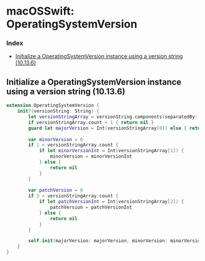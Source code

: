 # macOSSwift: OperatingSystemVersion

### Index

* [Initialize a OperatingSystemVersion instance using a version string (10.13.6)](https://github.com/erikberglund/macOSSwift/blob/master/macOSSwift_OperatingSystemVersion.md#remove-an-ssid-from-the-preferred-wireless-network-list)

## Initialize a OperatingSystemVersion instance using a version string (10.13.6)

```swift
extension OperatingSystemVersion {
    init?(versionString: String) {
        let versionStringArray = versionString.components(separatedBy: ".")
        if versionStringArray.count < 1 { return nil }
        guard let majorVersion = Int(versionStringArray[0]) else { return nil }
        
		var minorVersion = 0
        if 1 < versionStringArray.count {
            if let minorVersionInt = Int(versionStringArray[1]) {
                minorVersion = minorVersionInt
            } else {
                return nil
            }
        }
        
        var patchVersion = 0
        if 2 < versionStringArray.count {
            if let patchVersionInt = Int(versionStringArray[2]) {
                patchVersion = patchVersionInt
            } else {
                return nil
            }
        }

        self.init(majorVersion: majorVersion, minorVersion: minorVersion, patchVersion: patchVersion)
    }
}

```
